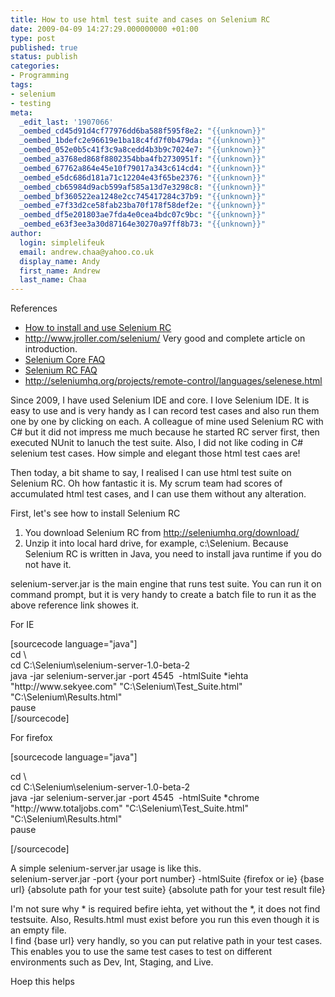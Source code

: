 ```yaml
---
title: How to use html test suite and cases on Selenium RC
date: 2009-04-09 14:27:29.000000000 +01:00
type: post
published: true
status: publish
categories:
- Programming
tags:
- selenium
- testing
meta:
  _edit_last: '1907066'
  _oembed_cd45d91d4cf77976dd6ba588f595f8e2: "{{unknown}}"
  _oembed_1bdefc2e96619e1ba18c4fd7f0b479da: "{{unknown}}"
  _oembed_052e0b5c41f3c9a8cedd4b3b9c7024e7: "{{unknown}}"
  _oembed_a3768ed868f8802354bba4fb2730951f: "{{unknown}}"
  _oembed_67762a864e45e10f79017a343c614cd4: "{{unknown}}"
  _oembed_e5dc686d181a71c12204e43f65be2376: "{{unknown}}"
  _oembed_cb65984d9acb599af585a13d7e3298c8: "{{unknown}}"
  _oembed_bf360522ea1248e2cc745417284c37b9: "{{unknown}}"
  _oembed_e7f33d2ce58fab23ba70f178f58def2e: "{{unknown}}"
  _oembed_df5e201803ae7fda4e0cea4bdc07c9bc: "{{unknown}}"
  _oembed_e63f3ee3a30d87164e30270a97ff8b73: "{{unknown}}"
author:
  login: simplelifeuk
  email: andrew.chaa@yahoo.co.uk
  display_name: Andy
  first_name: Andrew
  last_name: Chaa
---
```

<p>References</p>
<ul>
<li><a href="http://clearspace.openqa.org/message/49641">How to install and use Selenium RC</a></li>
<li><a href="http://www.jroller.com/selenium/">http://www.jroller.com/selenium/</a> Very good and complete article on introduction.</li>
<li><a href="http://wiki.openqa.org/display/SEL/Selenium+core+FAQ">Selenium Core FAQ</a></li>
<li><a href="http://wiki.openqa.org/display/SRC/Selenium+RC+FAQ">Selenium RC FAQ</a></li>
<li><a href="http://seleniumhq.org/projects/remote-control/languages/selenese.html">http://seleniumhq.org/projects/remote-control/languages/selenese.html</a></li>
</ul>
<p>Since 2009, I have used Selenium IDE and core. I love Selenium IDE. It is easy to use and is very handy as I can record test cases and also run them one by one by clicking on each. A colleague of mine used Selenium RC with C# but it did not impress me much because he started RC server first, then executed NUnit to lanuch the test suite. Also, I did not like coding in C# selenium test cases. How simple and elegant those html test caes are!</p>
<p>Then today, a bit shame to say, I realised I can use html test suite on Selenium RC. Oh how fantastic it is. My scrum team had scores of accumulated html test cases, and I can use them without any alteration.</p>
<p>First, let's see how to install Selenium RC</p>
<ol>
<li>You download Selenium RC from <a href="http://seleniumhq.org/download/">http://seleniumhq.org/download/</a></li>
<li>Unzip it into local hard drive, for example, c:\Selenium. Because Selenium RC is written in Java, you need to install java runtime if you do not have it.</li>
</ol>
<p>selenium-server.jar is the main engine that runs test suite. You can run it on command prompt, but it is very handy to create a batch file to run it as the above reference link showes it.</p>
<p>For IE</p>
<p>[sourcecode language="java"]<br />
cd \<br />
cd C:\Selenium\selenium-server-1.0-beta-2<br />
java -jar selenium-server.jar -port 4545  -htmlSuite *iehta &quot;http://www.sekyee.com&quot; &quot;C:\Selenium\Test_Suite.html&quot; &quot;C:\Selenium\Results.html&quot;<br />
pause<br />
[/sourcecode]</p>
<p>For firefox</p>
<p>[sourcecode language="java"]</p>
<p>cd \<br />
cd C:\Selenium\selenium-server-1.0-beta-2<br />
java -jar selenium-server.jar -port 4545  -htmlSuite *chrome &quot;http://www.totaljobs.com&quot; &quot;C:\Selenium\Test_Suite.html&quot; &quot;C:\Selenium\Results.html&quot;<br />
pause</p>
<p>[/sourcecode]</p>
<p>A simple selenium-server.jar usage is like this.<br />
selenium-server.jar -port {your port number} -htmlSuite {firefox or ie} {base url} {absolute path for your test suite} {absolute path for your test result file}</p>
<p>I'm not sure why * is required befire iehta, yet without the *, it does not find testsuite. Also, Results.html must exist before you run this even though it is an empty file.<br />
I find {base url} very handly, so you can put relative path in your test cases. This enables you to use the same test cases to test on different environments such as Dev, Int, Staging, and Live.</p>
<p>Hoep this helps</p>
